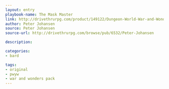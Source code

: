 ```yaml
---
layout: entry
playbook-name: The Mask Master
link: http://drivethrurpg.com/product/149122/Dungeon-World-War-and-Wonders-Pack
author: Peter Johansen
source: Peter Johansen
source-url: http://drivethrurpg.com/browse/pub/6532/Peter-Johansen

description:

categories:
- bard

tags:
- original
- pwyw
- war and wonders pack
---
```

